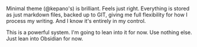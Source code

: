 Minimal theme (@kepano's) is brilliant. Feels just right. Everything is stored as just markdown files, backed up to GIT, giving me full flexibility for how I process my writing. And I know it's entirely in my control.

This is a powerful system. I'm going to lean into it for now. Use nothing else. Just lean into Obsidian for now.